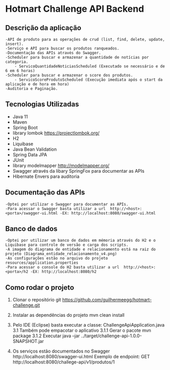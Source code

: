 # Hotmart Challenge API Backend

## Descrição da aplicação 
	-API de produto para as operações de crud (list, find, delete, update, insert).
	-Serviço e API para buscar os produtos ranqueados.
	-Documentação das APIs através do Swagger.
	-Scheduler para buscar e armazenar a quantidade de notícias por categoria. 
		- ServicoQuantidadeNoticiasScheduled (Executado se necessário e de 6 em 6 horas) 
	-Scheduler para buscar e armazenar o score dos produtos. 
		- ServicoScoreProdutoScheduled (Execução imediata após o start da aplicação e de hora em hora)
	-Auditoria e Paginação.


## Tecnologias Utilizadas
* Java 11
* Maven
* Spring Boot
* library lombok https://projectlombok.org/
* H2
* Liquibase
* Java Bean Validation
* Spring Data JPA
* JUnit
* library modelmapper http://modelmapper.org/
* Swagger através da libary SpringFox para documentar as APIs
* Hibernate Envers para auditoria

## Documentação das APIs
	-Optei por utilizar o Swagger para documentar as APIs. 
	-Para acessar o Swagger basta utilizar a url  http://<host>:<porta>/swagger-ui.html -EX: http://localhost:8080/swagger-ui.html

## Banco de dados
	-Optei por utilizar um banco de dados em mémoria através do H2 e o Liquibase para controle de versão e carga dos scripts.
	-A imagem do diagrama de entidade e relacionamento está na raiz do projeto (Diagrama_entidade_relacionamento_v4.png)
	-As configurações estão no arquivo do projeto resources/application.properties
	-Para acessar o console do H2 basta utilizar a url  http://<host>:<porta>/h2 -EX: http://localhost:8080/h2



## Como rodar o projeto

1) Clonar o repositório git https://github.com/guilhermeegg/hotmart-challenge.git

2) Instalar as dependências do projeto mvn clean install

3) Pelo IDE (Eclipse) basta executar a classe: ChallengeApiApplication.java
	3.1 Também pode empacotar o aplicativo
		3.1.1 Gerar o pacote mvn package
		3.1.2 Executar java –jar ../target/challenge-api-1.0.0-SNAPSHOT.jar

4) Os serviços estão documentados no Swagger http://localhost:8080/swagger-ui.html 
   Exemplo de endpoint: GET http://localhost:8080/challege-api/v1/produtos/1